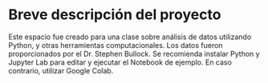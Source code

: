 # Breve descripción del proyecto
Este espacio fue creado para una clase sobre análisis de datos utilizando Python, y otras herramientas computacionales. Los datos fueron proporcionados por el Dr. Stephen Bullock.
Se recomienda instalar Python y Jupyter Lab para editar y ejecutar el Notebook de ejemplo. En caso contrario, utilizar Google Colab.
